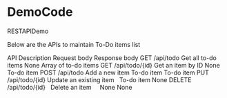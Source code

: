 # DemoCode
RESTAPIDemo

Below are the APIs to maintain To-Do items list

API                     Description                 Request body      Response body
GET /api/todo           Get all to-do items         None              Array of to-do items
GET /api/todo/{id}      Get an item by ID           None              To-do item
POST /api/todo          Add a new item              To-do item        To-do item
PUT /api/todo/{id}      Update an existing item     To-do item        None
DELETE /api/todo/{id}   Delete an item              None              None
